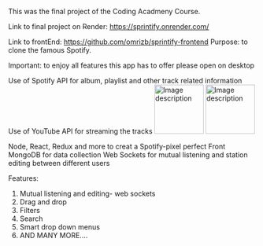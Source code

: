 This was the final project of the Coding Acadmeny Course.

Link to final project on Render:
https://sprintify.onrender.com/

Link to frontEnd: 
https://github.com/omrizb/sprintify-frontend
Purpose:  to clone the famous Spotify.

Important:  to enjoy all features this app has to offer please open on desktop

Use of Spotify API for album, playlist and other track related information
Use of YouTube API for streaming the tracks
<img src="https://github.com/user-attachments/assets/75cbfd70-613e-4304-878b-cdda4409a1d5" alt="Image description" width="100">
<img src="[https://github.com/user-attachments/assets/75cbfd70-613e-4304-878b-cdda4409a1d5](https://github.com/user-attachments/assets/17ea3df0-db75-4fa2-b4dd-2fca1a6b7064)" alt="Image description" width="100">





Node, React, Redux and more to creat a Spotify-pixel perfect Front
MongoDB for data collection
Web Sockets for mutual listening and station editing between different users

Features:
1. Mutual listening and editing-  web sockets
2. Drag and drop
3. Filters
4. Search
5. Smart drop down menus
6. AND MANY MORE....


